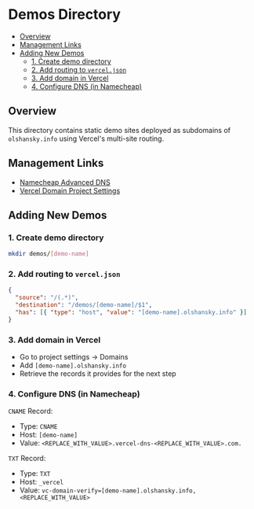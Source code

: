 # Demos Directory <!-- omit in toc -->

- [Overview](#overview)
- [Management Links](#management-links)
- [Adding New Demos](#adding-new-demos)
  - [1. Create demo directory](#1-create-demo-directory)
  - [2. Add routing to `vercel.json`](#2-add-routing-to-verceljson)
  - [3. Add domain in Vercel](#3-add-domain-in-vercel)
  - [4. Configure DNS (in Namecheap)](#4-configure-dns-in-namecheap)

## Overview

This directory contains static demo sites deployed as subdomains of `olshansky.info` using Vercel's multi-site routing.

## Management Links

- [Namecheap Advanced DNS](https://ap.www.namecheap.com/Domains/DomainControlPanel/olshansky.info/advancedns)
- [Vercel Domain Project Settings](https://vercel.com/olshansky/olshansk-github-io/settings/domains)

## Adding New Demos

### 1. Create demo directory

```bash
mkdir demos/[demo-name]
```

### 2. Add routing to `vercel.json`

```json
{
  "source": "/(.*)",
  "destination": "/demos/[demo-name]/$1",
  "has": [{ "type": "host", "value": "[demo-name].olshansky.info" }]
}
```

### 3. Add domain in Vercel

- Go to project settings → Domains
- Add `[demo-name].olshansky.info`
- Retrieve the records it provides for the next step

### 4. Configure DNS (in Namecheap)

`CNAME` Record:

- Type: `CNAME`
- Host: `[demo-name]`
- Value: `<REPLACE_WITH_VALUE>.vercel-dns-<REPLACE_WITH_VALUE>.com.`

`TXT` Record:

- Type: `TXT`
- Host: `_vercel`
- Value: `vc-domain-verify=[demo-name].olshansky.info,<REPLACE_WITH_VALUE>`
